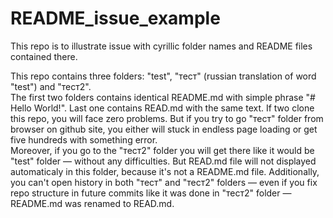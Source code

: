 # README_issue_example

This repo is to illustrate issue with cyrillic folder names and README files contained there.

This repo contains three folders: "test", "тест" (russian translation of word "test") and "тест2".  
The first two folders contains identical README.md with simple phrase "# Hello World!". Last one contains READ.md with the same text.
If two clone this repo, you will face zero problems. But if you try to go "тест" folder from browser on github site, you either will stuck in endless page loading or get five hundreds with something error.  
Moreover, if you go to the "тест2" folder you will get there like it would be "test" folder — without any difficulties. But READ.md file will not displayed automaticaly in this folder, because it's not a README.md file.
Additionally, you can't open history in both "тест" and "тест2" folders — even if you fix repo structure in future commits like it was done in "тест2" folder — README.md was renamed to READ.md.
